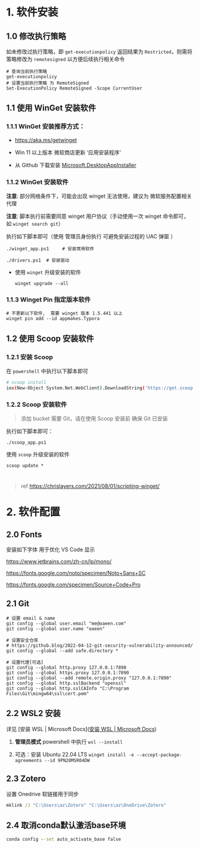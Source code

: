 # 1. 软件安装

## 1.0 修改执行策略

如未修改过执行策略，即 `get-executionpolicy` 返回结果为 `Restricted`，则需将策略修改为 `remotesigned` 以方便后续执行相关命令

```
# 查询当前执行策略
get-executionpolicy
# 设置当前执行策略 为 RemoteSigned
Set-ExecutionPolicy RemoteSigned -Scope CurrentUser
```

## 1.1 使用 WinGet 安装软件

### 1.1.1 WinGet 安装推荐方式：

* https://aka.ms/getwinget

* Win 11 以上版本 微软商店更新 ‘应用安装程序’

* 从 Github 下载安装 [Microsoft.DesktopAppInstaller](https://github.com/microsoft/winget-cli/releases/)

### 1.1.2 WinGet 安装软件

**注意**: 部分网络条件下，可能会出现 winget 无法使用，建议为 微软服务配置相关代理

**注意**: 脚本执行前需要同意 winget 用户协议（手动使用一次 winget 命令即可，如 `winget search git`）

执行如下脚本即可（使用 管理员身份执行 可避免安装过程的 UAC 弹窗 ）

```
./winget_app.ps1     # 安装常用软件

./drivers.ps1  # 安装驱动
```

* 使用 `winget` 升级安装的软件
  
  ```
  winget upgrade --all
  ```

### 1.1.3 Winget Pin 指定版本软件

```
# 不更新以下软件,  需要 winget 版本 1.5.441 以上
winget pin add --id appmakes.Typora
```

## 1.2 使用 Scoop 安装软件

### 1.2.1 安装 Scoop

在 `powershell` 中执行以下脚本即可

```bash
# scoop install
iex(New-Object System.Net.WebClient).DownloadString('https://get.scoop.sh')
```

### 1.2.2 Scoop 安装软件

> 添加 bucket 需要 Git，请在使用 Scoop 安装前 确保 Git 已安装

执行如下脚本即可：

```
./scoop_app.ps1
```

使用 `scoop` 升级安装的软件

```
scoop update *
```


# 

> ref https://chrislayers.com/2021/08/01/scripting-winget/

# 2. 软件配置

## 2.0 Fonts

安装如下字体 用于优化 VS Code 显示

https://www.jetbrains.com/zh-cn/lp/mono/

https://fonts.google.com/noto/specimen/Noto+Sans+SC

https://fonts.google.com/specimen/Source+Code+Pro

## 2.1 Git

```
# 设置 email & name
git config --global user.email "me@oaeen.com"
git config --global user.name "oaeen"

# 设置安全仓库
# https://github.blog/2022-04-12-git-security-vulnerability-announced/
git config --global --add safe.directory *

# 设置代理[可选]
git config --global http.proxy 127.0.0.1:7890
git config --global https.proxy 127.0.0.1:7890
git config --global --add remote.origin.proxy "127.0.0.1:7890"
git config --global http.sslBackend "openssl"
git config --global http.sslCAInfo "C:\Program Files\Git\mingw64\ssl\cert.pem"
```

## 2.2 WSL2 安装

详见 [安装 WSL | Microsoft Docs]([安装 WSL | Microsoft Docs](https://docs.microsoft.com/zh-cn/windows/wsl/install))

1. **管理员模式** powershell 中执行 `wsl --install`

2. 可选：安装 Ubuntu 22.04 LTS `winget install -e --accept-package-agreements --id 9PN20MSR04DW`


## 2.3 Zotero

设置 Onedrive 软链接用于同步

```cmd
mklink /J "C:\Users\az\Zotero" "C:\Users\az\OneDrive\Zotero"
```

## 2.4 取消conda默认激活base环境

```cmd
conda config --set auto_activate_base false
```